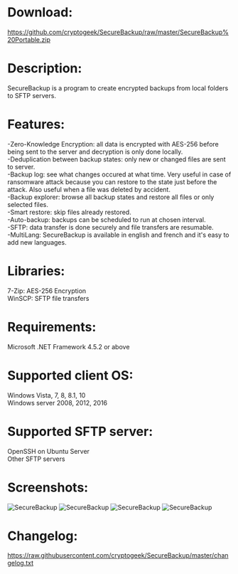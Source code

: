 # Download:
https://github.com/cryptogeek/SecureBackup/raw/master/SecureBackup%20Portable.zip

# Description:
SecureBackup is a program to create encrypted backups from local folders to SFTP servers.

# Features:
-Zero-Knowledge Encryption: all data is encrypted with AES-256 before being sent to the server and decryption is only done locally.  
-Deduplication between backup states: only new or changed files are sent to server.  
-Backup log: see what changes occured at what time. Very useful in case of ransomware attack because you can restore to the state just before the attack. Also useful when a file was deleted by accident.  
-Backup explorer: browse all backup states and restore all files or only selected files.  
-Smart restore: skip files already restored.  
-Auto-backup: backups can be scheduled to run at chosen interval.  
-SFTP: data transfer is done securely and file transfers are resumable.  
-MultiLang: SecureBackup is available in english and french and it's easy to add new languages.  

# Libraries:
7-Zip: AES-256 Encryption  
WinSCP: SFTP file transfers  

# Requirements:
Microsoft .NET Framework 4.5.2 or above

# Supported client OS: 
Windows Vista, 7, 8, 8.1, 10  
Windows server 2008, 2012, 2016

# Supported SFTP server: 
OpenSSH on Ubuntu Server  
Other SFTP servers

# Screenshots:
![SecureBackup](https://raw.githubusercontent.com/cryptogeek/SecureBackup/master/Screenshots/Main.PNG)
![SecureBackup](https://raw.githubusercontent.com/cryptogeek/SecureBackup/master/Screenshots/Backup.png)
![SecureBackup](https://raw.githubusercontent.com/cryptogeek/SecureBackup/master/Screenshots/Backup%20settings.PNG)
![SecureBackup](https://raw.githubusercontent.com/cryptogeek/SecureBackup/master/Screenshots/Restore%20backup.png)

# Changelog:
https://raw.githubusercontent.com/cryptogeek/SecureBackup/master/changelog.txt
